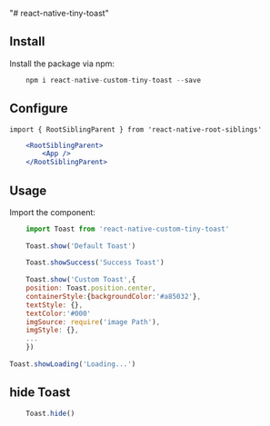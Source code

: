 "# react-native-tiny-toast" 


## Install

Install the package via npm:

```javascript
    npm i react-native-custom-tiny-toast --save
```


## Configure
    import { RootSiblingParent } from 'react-native-root-siblings'
```jsx
    <RootSiblingParent>
        <App />
    </RootSiblingParent>
```


## Usage

Import the component:

```javascript
    import Toast from 'react-native-custom-tiny-toast'
    
    Toast.show('Default Toast')
    
    Toast.showSuccess('Success Toast')
    
    Toast.show('Custom Toast',{
    position: Toast.position.center,
    containerStyle:{backgroundColor:'#a85032'},
    textStyle: {},
    textColor:'#000'
    imgSource: require('image Path'),
    imgStyle: {},
    ...
    })
 
Toast.showLoading('Loading...')
```


## hide Toast
```javascript
    Toast.hide()
```